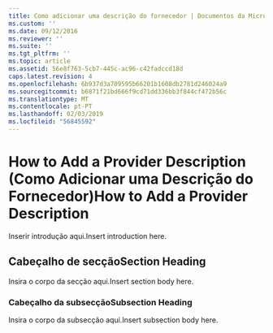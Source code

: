 ```yaml
---
title: Como adicionar uma descrição do fornecedor | Documentos da Microsoft
ms.custom: ''
ms.date: 09/12/2016
ms.reviewer: ''
ms.suite: ''
ms.tgt_pltfrm: ''
ms.topic: article
ms.assetid: 56e8f763-5cb7-445c-ac96-c42fadccd18d
caps.latest.revision: 4
ms.openlocfilehash: 6b937d3a709595b66201b1608db2781d246024a9
ms.sourcegitcommit: b6871f21bd666f9cd71dd336bb3f844cf472b56c
ms.translationtype: MT
ms.contentlocale: pt-PT
ms.lasthandoff: 02/03/2019
ms.locfileid: "56845592"
---
```

# <a name="how-to-add-a-provider-description"></a><span data-ttu-id="9ce07-102">How to Add a Provider Description (Como Adicionar uma Descrição do Fornecedor)</span><span class="sxs-lookup"><span data-stu-id="9ce07-102">How to Add a Provider Description</span></span>

<span data-ttu-id="9ce07-103">Inserir introdução aqui.</span><span class="sxs-lookup"><span data-stu-id="9ce07-103">Insert introduction here.</span></span>

## <a name="section-heading"></a><span data-ttu-id="9ce07-104">Cabeçalho de secção</span><span class="sxs-lookup"><span data-stu-id="9ce07-104">Section Heading</span></span>

<span data-ttu-id="9ce07-105">Insira o corpo da secção aqui.</span><span class="sxs-lookup"><span data-stu-id="9ce07-105">Insert section body here.</span></span>

### <a name="subsection-heading"></a><span data-ttu-id="9ce07-106">Cabeçalho da subsecção</span><span class="sxs-lookup"><span data-stu-id="9ce07-106">Subsection Heading</span></span>

<span data-ttu-id="9ce07-107">Insira o corpo da subsecção aqui.</span><span class="sxs-lookup"><span data-stu-id="9ce07-107">Insert subsection body here.</span></span>
